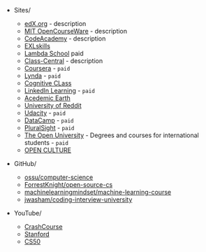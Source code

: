 * Sites/
    * [edX.org](https://www.edx.org/) - description
    * [MIT OpenCourseWare](https://ocw.mit.edu/index.htm) - description
    * [CodeAcademy](https://www.codecademy.com/) - description
    * [EXLskills](https://exlskills.com/)
    * [Lambda School](https://lambdaschool.com/)  paid
    * [Class-Central](https://www.classcentral.com/) - description
    * [Coursera](https://www.coursera.org/) - `paid`
    * [Lynda](https://www.lynda.com/) - `paid`
    * [Cognitive CLass](https://cognitiveclass.ai/)
    * [LinkedIn Learning](https://www.linkedin.com/learning/) - `paid`
    * [Acedemic Earth](https://www.academicearth.org/)
    * [University of Reddit](http://ureddit.com/)
    * [Udacity](https://www.udacity.com/) - `paid`
    * [DataCamp](https://www.datacamp.com/) - `paid`
    * [PluralSight](https://www.pluralsight.com/) - `paid`
    * [The Open University](http://www.openuniversity.edu/) - Degrees and courses for international students - `paid`
    * [OPEN CULTURE](http://www.openculture.com/)

* GitHub/
    * [ossu/computer-science](https://github.com/ossu/computer-science)
    * [ForrestKnight/open-source-cs](https://github.com/ForrestKnight/open-source-cs)
    * [machinelearningmindset/machine-learning-course](https://github.com/machinelearningmindset/machine-learning-course)
    * [jwasham/coding-interview-university](https://github.com/jwasham/coding-interview-university)


* YouTube/
    * [CrashCourse](https://www.youtube.com/channel/UCX6b17PVsYBQ0ip5gyeme-Q)
    * [Stanford](https://www.youtube.com/user/StanfordUniversity)
    * [CS50](https://www.youtube.com/channel/UCcabW7890RKJzL968QWEykA)
